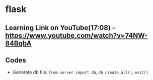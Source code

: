 # flask

## Learning Link on YouTube(17:08) - https://www.youtube.com/watch?v=74NW-84BqbA 

## Codes 
- Generate db file: `from server import db`, `db.create_all()`, `exit()`